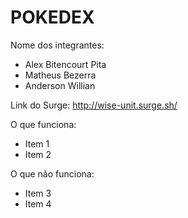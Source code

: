 # POKEDEX

Nome dos integrantes: 
-  Alex Bitencourt Pita
-  Matheus Bezerra
- Anderson Willian

Link do Surge: http://wise-unit.surge.sh/

O que funciona:
- Item 1
- Item 2

O que não funciona: 
- Item 3
- Item 4
